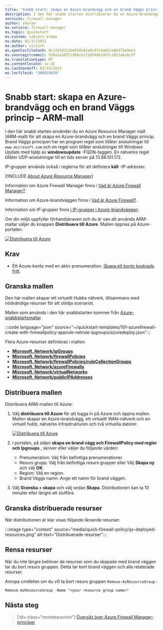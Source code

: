 ```yaml
---
title: 'Snabb start: skapa en Azure-brandvägg och en brand Väggs princip – Resource Manager-mall'
description: I den här snabb starten distribuerar du en Azure-brandvägg och en brand Väggs princip.
services: firewall-manager
author: vhorne
ms.service: firewall-manager
ms.topic: quickstart
ms.custom: subject-armqs
ms.date: 02/17/2021
ms.author: victorh
ms.openlocfilehash: 9cc263d311bd550a92a0c8f14ab5ce86d72e9ee3
ms.sourcegitcommit: 910a1a38711966cb171050db245fc3b22abc8c5f
ms.translationtype: MT
ms.contentlocale: sv-SE
ms.lasthandoff: 03/19/2021
ms.locfileid: "100633639"
---
```

# <a name="quickstart-create-an-azure-firewall-and-a-firewall-policy---arm-template"></a>Snabb start: skapa en Azure-brandvägg och en brand Väggs princip – ARM-mall

I den här snabb starten använder du en Azure Resource Manager mall (ARM-mall) för att skapa en Azure-brandvägg och en brand Väggs princip. Brand Väggs principen har en program regel som tillåter anslutningar till `www.microsoft.com` och en regel som tillåter anslutningar till Windows Update med hjälp av **windowsupdate** -FQDN-taggen. En nätverks regel tillåter UDP-anslutningar till en tids server på 13.86.101.172.

IP-grupper används också i reglerna för att definiera **käll** -IP-adresser.

[!INCLUDE [About Azure Resource Manager](../../includes/resource-manager-quickstart-introduction.md)]

Information om Azure Firewall Manager finns i [Vad är Azure Firewall Manager?](overview.md).

Information om Azure-brandväggen finns i [Vad är Azure Firewall?](../firewall/overview.md).

Information om IP-grupper finns [i IP-grupper i Azure-brandväggen](../firewall/ip-groups.md).

Om din miljö uppfyller förhandskraven och du är van att använda ARM-mallar väljer du knappen **Distribuera till Azure**. Mallen öppnas på Azure-portalen.

[![Distribuera till Azure](../media/template-deployments/deploy-to-azure.svg)](https://portal.azure.com/#create/Microsoft.Template/uri/https%3A%2F%2Fraw.githubusercontent.com%2FAzure%2Fazure-quickstart-templates%2Fmaster%2F101-azurefirewall-create-with-firewallpolicy-apprule-netrule-ipgroups%2Fazuredeploy.json)

## <a name="prerequisites"></a>Krav

- Ett Azure-konto med en aktiv prenumeration. [Skapa ett konto kostnads fritt](https://azure.microsoft.com/free/?WT.mc_id=A261C142F).

## <a name="review-the-template"></a>Granska mallen

Den här mallen skapar ett virtuellt Hubbs nätverk, tillsammans med nödvändiga resurser för att stödja scenariot.

Mallen som används i den här snabbstarten kommer från [Azure-snabbstartsmallar](https://azure.microsoft.com/resources/templates/101-azurefirewall-create-with-firewallpolicy-apprule-netrule-ipgroups/).

:::code language="json" source="~/quickstart-templates/101-azurefirewall-create-with-firewallpolicy-apprule-netrule-ipgroups/azuredeploy.json":::

Flera Azure-resurser definieras i mallen:

- [**Microsoft. Network/ipGroups**](/azure/templates/microsoft.network/ipGroups)
- [**Microsoft. Network/firewallPolicies**](/azure/templates/microsoft.network/firewallPolicies)
- [**Microsoft. Network/firewallPolicies/ruleCollectionGroups**](/azure/templates/microsoft.network/firewallPolicies/ruleCollectionGroups)
- [**Microsoft. Network/azureFirewalls**](/azure/templates/microsoft.network/azureFirewalls)
- [**Microsoft. Network/virtualNetworks**](/azure/templates/microsoft.network/virtualnetworks)
- [**Microsoft. Network/publicIPAddresses**](/azure/templates/microsoft.network/publicipaddresses)

## <a name="deploy-the-template"></a>Distribuera mallen

Distribuera ARM-mallen till Azure:

1. Välj **distribuera till Azure** för att logga in på Azure och öppna mallen. Mallen skapar en Azure-brandvägg, ett virtuellt WAN-nätverk och en virtuell hubb, nätverks infrastrukturen och två virtuella datorer.

   [![Distribuera till Azure](../media/template-deployments/deploy-to-azure.svg)](https://portal.azure.com/#create/Microsoft.Template/uri/https%3A%2F%2Fraw.githubusercontent.com%2FAzure%2Fazure-quickstart-templates%2Fmaster%2F101-azurefirewall-create-with-firewallpolicy-apprule-netrule-ipgroups%2Fazuredeploy.json)

2. I portalen, på sidan **skapa en brand vägg och FirewallPolicy med regler och Ipgroups** , skriver eller väljer du följande värden:
   - Prenumeration: Välj från befintliga prenumerationer.
   - Resurs grupp: Välj från befintliga resurs grupper eller Välj **Skapa ny** och välj **OK**.
   - Region: Välj en region.
   - Brand Väggs namn: Ange ett namn för brand väggen.

3. Välj **Granska + skapa** och välj sedan **Skapa**. Distributionen kan ta 10 minuter eller längre att slutföra.

## <a name="review-deployed-resources"></a>Granska distribuerade resurser

När distributionen är klar visas följande liknande resurser.

:::image type="content" source="media/quick-firewall-policy/qs-deployed-resources.png" alt-text="Distribuerade resurser":::

## <a name="clean-up-resources"></a>Rensa resurser

När du inte längre behöver de resurser som du skapade med brand väggen tar du bort resurs gruppen. Detta tar bort brand väggen och alla relaterade resurser.

Anropa cmdleten om du vill ta bort resurs gruppen `Remove-AzResourceGroup` :

```azurepowershell-interactive
Remove-AzResourceGroup -Name "<your resource group name>"
```

## <a name="next-steps"></a>Nästa steg

> [!div class="nextstepaction"]
> [Översikt över Azure Firewall Manager-principer](policy-overview.md)
